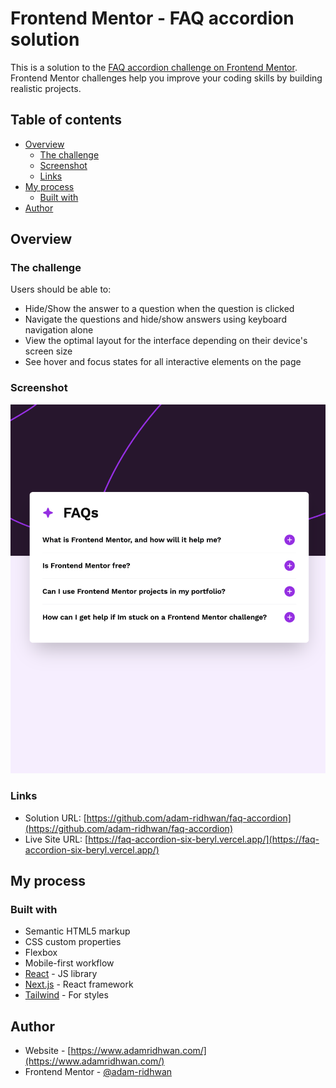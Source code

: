 # Frontend Mentor - FAQ accordion solution

This is a solution to the [FAQ accordion challenge on Frontend Mentor](https://www.frontendmentor.io/challenges/faq-accordion-wyfFdeBwBz). Frontend Mentor challenges help you improve your coding skills by building realistic projects.

## Table of contents

- [Overview](#overview)
    - [The challenge](#the-challenge)
    - [Screenshot](#screenshot)
    - [Links](#links)
- [My process](#my-process)
    - [Built with](#built-with)
- [Author](#author)


## Overview

### The challenge

Users should be able to:

- Hide/Show the answer to a question when the question is clicked
- Navigate the questions and hide/show answers using keyboard navigation alone
- View the optimal layout for the interface depending on their device's screen size
- See hover and focus states for all interactive elements on the page

### Screenshot

![screenshot.png](public%2Fscreenshot.png)

### Links

- Solution URL: [https://github.com/adam-ridhwan/faq-accordion](https://github.com/adam-ridhwan/faq-accordion)
- Live Site URL: [https://faq-accordion-six-beryl.vercel.app/](https://faq-accordion-six-beryl.vercel.app/)

## My process

### Built with

- Semantic HTML5 markup
- CSS custom properties
- Flexbox
- Mobile-first workflow
- [React](https://reactjs.org/) - JS library
- [Next.js](https://nextjs.org/) - React framework
- [Tailwind](https://tailwindcss.com/) - For styles

## Author

- Website - [https://www.adamridhwan.com/](https://www.adamridhwan.com/)
- Frontend Mentor - [@adam-ridhwan](https://www.frontendmentor.io/profile/adam-ridhwan)

